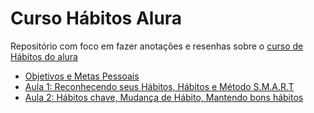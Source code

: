 # Curso Hábitos Alura

Repositório com foco em fazer anotações e resenhas sobre o [curso de Hábitos do alura](https://www.alura.com.br/curso-online-habitos)


- [Objetivos e Metas Pessoais](/objetivos-metas.md)
- [Aula 1: Reconhecendo seus Hábitos, Hábitos e Método S.M.A.R.T](aulas/1/habitos.md)
- [Aula 2: Hábitos chave, Mudança de Hábito, Mantendo bons hábitos](aulas/2/habitos-chave.md)